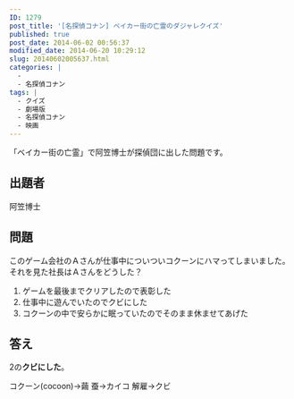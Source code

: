 ```yaml
---
ID: 1279
post_title: '[名探偵コナン] ベイカー街の亡霊のダジャレクイズ'
published: true
post_date: 2014-06-02 00:56:37
modified_date: 2014-06-20 10:29:12
slug: 20140602005637.html
categories: |
  -
  - 名探偵コナン
tags: |
  - クイズ
  - 劇場版
  - 名探偵コナン
  - 映画
---
```

「ベイカー街の亡霊」で阿笠博士が探偵団に出した問題です。
<!--more-->
<h2>出題者</h2>
阿笠博士

<h2>問題</h2>
このゲーム会社のＡさんが仕事中についついコクーンにハマってしまいました。
それを見た社長はＡさんをどうした？
<ol>
  <li>ゲームを最後までクリアしたので表彰した</li>
  <li>仕事中に遊んでいたのでクビにした</li>
  <li>コクーンの中で安らかに眠っていたのでそのまま休ませてあげた</li>
</ol>

<h2>答え</h2>
2の<strong>クビにした</strong>。

コクーン(cocoon)→繭
蚕→カイコ
解雇→クビ